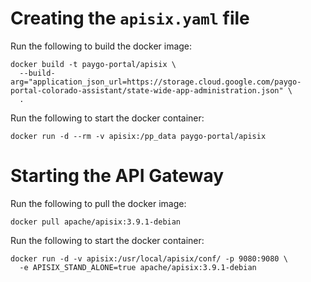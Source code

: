 # Creating the `apisix.yaml` file

Run the following to build the docker image:

```
docker build -t paygo-portal/apisix \
  --build-arg="application_json_url=https://storage.cloud.google.com/paygo-portal-colorado-assistant/state-wide-app-administration.json" \
  .
```

Run the following to start the docker container:

```
docker run -d --rm -v apisix:/pp_data paygo-portal/apisix
```

# Starting the API Gateway

Run the following to pull the docker image:

```
docker pull apache/apisix:3.9.1-debian
```

Run the following to start the docker container:

```
docker run -d -v apisix:/usr/local/apisix/conf/ -p 9080:9080 \
  -e APISIX_STAND_ALONE=true apache/apisix:3.9.1-debian
```

